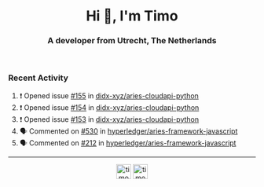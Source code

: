 <h1 align="center">Hi 👋, I'm Timo</h1>
<h3 align="center">A developer from Utrecht, The Netherlands</h3>
<br/>
<!-- https://github.com/rahuldkjain/github-profile-readme-generator --!>

<!--  <p align="left"><img src="https://github-readme-stats.vercel.app/api?username=timoglastra&show_icons=true&count_private=true&" alt="timoglastra" /></p> --!>

<!--
Github language stats
<p align="left"><img src="https://github-readme-stats.vercel.app/api/top-langs/?username=timoglastra&layout=compact" alt="timoglastra" /><p>
-->

<!-- Codestats language stats -->
<!-- <p align="left"><img src="https://codestats-readme.vercel.app/api/top-langs/?username=timoglastra&layout=compact&language_count=12" alt="timoglastra" /><p>    --!>
  
<h3>Recent Activity</h3>

<!--START_SECTION:activity-->
1. ❗️ Opened issue [#155](https://github.com/didx-xyz/aries-cloudapi-python/issues/155) in [didx-xyz/aries-cloudapi-python](https://github.com/didx-xyz/aries-cloudapi-python)
2. ❗️ Opened issue [#154](https://github.com/didx-xyz/aries-cloudapi-python/issues/154) in [didx-xyz/aries-cloudapi-python](https://github.com/didx-xyz/aries-cloudapi-python)
3. ❗️ Opened issue [#153](https://github.com/didx-xyz/aries-cloudapi-python/issues/153) in [didx-xyz/aries-cloudapi-python](https://github.com/didx-xyz/aries-cloudapi-python)
4. 🗣 Commented on [#530](https://github.com/hyperledger/aries-framework-javascript/issues/530) in [hyperledger/aries-framework-javascript](https://github.com/hyperledger/aries-framework-javascript)
5. 🗣 Commented on [#212](https://github.com/hyperledger/aries-framework-javascript/issues/212) in [hyperledger/aries-framework-javascript](https://github.com/hyperledger/aries-framework-javascript)
<!--END_SECTION:activity-->

---

<p align="center">
<a href="https://twitter.com/timoglastra" target="blank"><img align="center" src="https://cdn.jsdelivr.net/npm/simple-icons@3.0.1/icons/twitter.svg" alt="timoglastra" height="30" width="30" /></a>
<a href="https://linkedin.com/in/timoglastra" target="blank"><img align="center" src="https://cdn.jsdelivr.net/npm/simple-icons@3.0.1/icons/linkedin.svg" alt="timoglastra" height="30" width="30" /></a>
</p>



